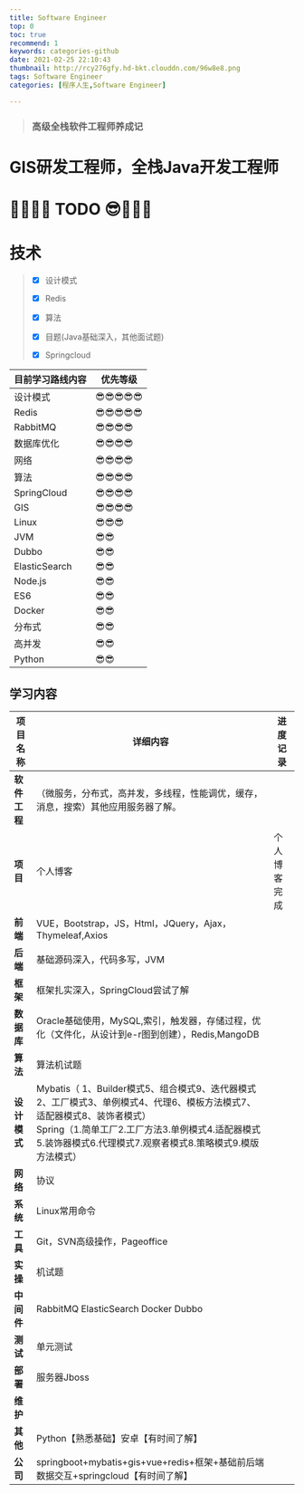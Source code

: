 ```yaml
---
title: Software Engineer
top: 0   
toc: true
recommend: 1 
keywords: categories-github
date: 2021-02-25 22:10:43
thumbnail: http://rcy276gfy.hd-bkt.clouddn.com/96w8e8.png
tags: Software Engineer
categories: [程序人生,Software Engineer]

---
```


> ### 高级全栈软件工程师养成记

#     GIS研发工程师，全栈Java开发工程师
<!--more-->
# 🎈🎈🎈😎  TODO   😎🎈🎈🎈



# 技术

 >+ [x] 设计模式 
 >
 >+ [x] Redis
 >
 >+ [x] 算法
 >
 >+ [x] 目题(Java基础深入，其他面试题)
 >
 >+ [x] Springcloud

| 目前学习路线内容 | 优先等级 |
| ---------------- | -------- |
| 设计模式         | 😎😎😎😎😎    |
| Redis            | 😎😎😎😎😎    |
| RabbitMQ         | 😎😎😎😎     |
| 数据库优化       | 😎😎😎😎     |
| 网络             | 😎😎😎😎     |
| 算法             | 😎😎😎😎     |
| SpringCloud      | 😎😎😎😎     |
| GIS              | 😎😎😎😎     |
| Linux            | 😎😎😎      |
| JVM              | 😎😎       |
| Dubbo            | 😎😎       |
| ElasticSearch    | 😎😎       |
| Node.js          | 😎😎       |
| ES6              | 😎😎       |
| Docker           | 😎😎       |
| 分布式           | 😎😎       |
| 高并发           | 😎😎       |
| Python           | 😎😎       |



## 学习内容

| **项目名称** | **详细内容**                                                 | **进度记录** |
| ------------ | ------------------------------------------------------------ | ------------ |
| **软件工程** | （微服务，分布式，高并发，多线程，性能调优，缓存，消息，搜索）其他应用服务器了解。 |              |
| **项目**     | 个人博客                                                     | 个人博客完成 |
| **前端**     | VUE，Bootstrap，JS，Html，JQuery，Ajax，Thymeleaf,Axios      |              |
| **后端**     | 基础源码深入，代码多写，JVM                                  |              |
| **框架**     | 框架扎实深入，SpringCloud尝试了解                            |              |
| **数据库**   | Oracle基础使用，MySQL,索引，触发器，存储过程，优化（文件化，从设计到e-r图到创建），Redis,MangoDB |              |
| **算法**     | 算法机试题                                                   |              |
| **设计模式** | Mybatis（ 1、Builder模式5、组合模式9、迭代器模式2、工厂模式3、单例模式4、代理6、模板方法模式7、适配器模式8、装饰者模式）<br />Spring（1.简单工厂2.工厂方法3.单例模式4.适配器模式5.装饰器模式6.代理模式7.观察者模式8.策略模式9.模版方法模式） |              |
| **网络**     | 协议                                                         |              |
| **系统**     | Linux常用命令                                                |              |
| **工具**     | Git，SVN高级操作，Pageoffice                                 |              |
| **实操**     | 机试题                                                       |              |
| **中间件**   | RabbitMQ  ElasticSearch Docker  Dubbo                        |              |
| **测试**     | 单元测试                                                     |              |
| **部署**     | 服务器Jboss                                                  |              |
| **维护**     |                                                              |              |
| **其他**     | Python【熟悉基础】安卓【有时间了解】                         |              |
| **公司**     | springboot+mybatis+gis+vue+redis+框架+基础前后端数据交互+springcloud【有时间了解】 |              |











